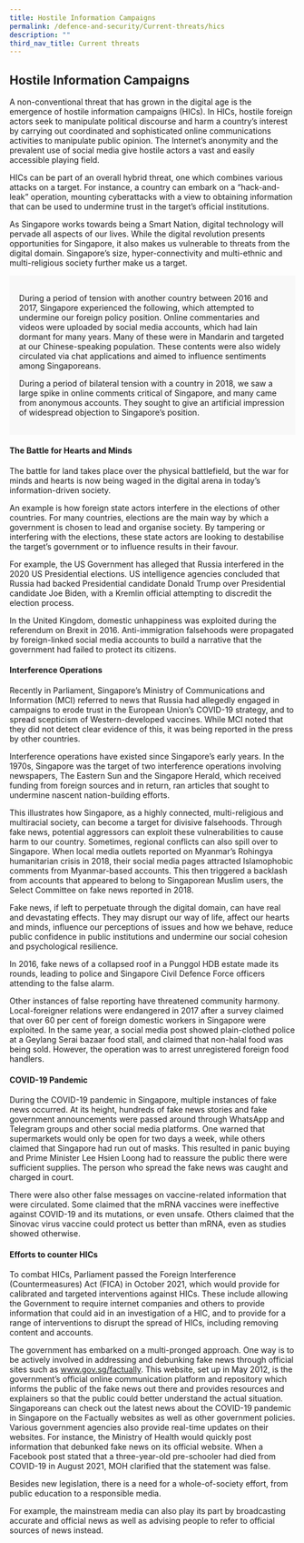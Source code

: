 ```yaml
---
title: Hostile Information Campaigns
permalink: /defence-and-security/Current-threats/hics
description: ""
third_nav_title: Current threats
---
```

## Hostile Information Campaigns 
A non-conventional threat that has grown in the digital age is the emergence of hostile information campaigns (HICs). In HICs, hostile foreign actors seek to manipulate political discourse and harm a country’s interest by carrying out coordinated and sophisticated online communications activities to manipulate public opinion. The Internet’s anonymity and the prevalent use of social media give hostile actors a vast and easily accessible playing field.

HICs can be part of an overall hybrid threat, one which combines various attacks on a target. For instance, a country can embark on a “hack-and-leak” operation, mounting cyberattacks with a view to obtaining information that can be used to undermine trust in the target’s official institutions. 

As Singapore works towards being a Smart Nation, digital technology will pervade all aspects of our lives. While the digital revolution presents opportunities for Singapore, it also makes us vulnerable to threats from the digital domain. Singapore’s size, hyper-connectivity and multi-ethnic and multi-religious society further make us a target.

<div style="border:0px solid #0505f8;background-color:#f8f8f8;padding:1.2em;">

During a period of tension with another country between 2016 and 2017, Singapore experienced the following, which attempted to undermine our foreign policy position. Online commentaries and videos were uploaded by social media accounts, which had lain dormant for many years. Many of these were in Mandarin and targeted at our Chinese-speaking population. These contents were also widely circulated via chat applications and aimed to influence sentiments among Singaporeans.

During a period of bilateral tension with a country in 2018, we saw a large spike in online comments critical of Singapore, and many came from anonymous accounts. They sought to give an artificial impression of widespread objection to Singapore’s position.
</div>

#### The Battle for Hearts and Minds

The battle for land takes place over the physical battlefield, but the war for minds and hearts is now being waged in the digital arena in today’s information-driven society. 

An example is how foreign state actors interfere in the elections of other countries. For many countries, elections are the main way by which a government is chosen to lead and organise society. By tampering or interfering with the elections, these state actors are looking to destabilise the target’s government or to influence results in their favour. 

For example, the US Government has alleged that Russia interfered in the 2020 US Presidential elections.  US intelligence agencies concluded that Russia had backed Presidential candidate Donald Trump over Presidential candidate Joe Biden, with a Kremlin official attempting to discredit the election process.

In the United Kingdom, domestic unhappiness was exploited during the referendum on Brexit in 2016. Anti-immigration falsehoods were propagated by foreign-linked social media accounts to build a narrative that the government had failed to protect its citizens.

#### Interference Operations

Recently in Parliament, Singapore’s Ministry of Communications and Information (MCI) referred to news that Russia had allegedly engaged in campaigns to erode trust in the European Union’s COVID-19 strategy, and to spread scepticism of Western-developed vaccines. While MCI noted that they did not detect clear evidence of this, it was being reported in the press by other countries.

Interference operations have existed since Singapore’s early years. In the 1970s, Singapore was the target of two interference operations involving newspapers, The Eastern Sun and the Singapore Herald, which received funding from foreign sources and in return, ran articles that sought to undermine nascent nation-building efforts. 

This illustrates how Singapore, as a highly connected, multi-religious and multiracial society, can become a target for divisive falsehoods. Through fake news, potential aggressors can exploit these vulnerabilities to cause harm to our country. Sometimes, regional conflicts can also spill over to Singapore. When local media outlets reported on Myanmar’s Rohingya humanitarian crisis in 2018, their social media pages attracted Islamophobic comments from Myanmar-based accounts. This then triggered a backlash from accounts that appeared to belong to Singaporean Muslim users, the Select Committee on fake news reported in 2018.

Fake news, if left to perpetuate through the digital domain, can have real and devastating effects. They may disrupt our way of life, affect our hearts and minds, influence our perceptions of issues and how we behave, reduce public confidence in public institutions and undermine our social cohesion and psychological resilience. 

In 2016, fake news of a collapsed roof in a Punggol HDB estate made its rounds, leading to police and Singapore Civil Defence Force officers attending to the false alarm.

Other instances of false reporting have threatened community harmony. Local-foreigner relations were endangered in 2017 after a survey claimed that over 60 per cent of foreign domestic workers in Singapore were exploited. In the same year, a social media post showed plain-clothed police at a Geylang Serai bazaar food stall, and claimed that non-halal food was being sold. However, the operation was to arrest unregistered foreign food handlers.

#### COVID-19 Pandemic 

During the COVID-19 pandemic in Singapore, multiple instances of fake news occurred. At its height, hundreds of fake news stories and fake government announcements were passed around through WhatsApp and Telegram groups and other social media platforms. One warned that supermarkets would only be open for two days a week, while others claimed that Singapore had run out of masks. This resulted in panic buying and Prime Minister Lee Hsien Loong had to reassure the public there were sufficient supplies. The person who spread the fake news was caught and charged in court.

There were also other false messages on vaccine-related information that were circulated. Some claimed that the mRNA vaccines were ineffective against COVID-19 and its mutations, or even unsafe. Others claimed that the Sinovac virus vaccine could protect us better than mRNA, even as studies showed otherwise.

#### Efforts to counter HICs

To combat HICs, Parliament passed the Foreign Interference (Countermeasures) Act (FICA) in October 2021, which would provide for calibrated and targeted interventions against HICs. These include allowing the Government to require internet companies and others to provide information that could aid in an investigation of a HIC, and to provide for a range of interventions to disrupt the spread of HICs, including removing content and accounts. 

The government has embarked on a multi-pronged approach. One way is to be actively involved in addressing and debunking fake news through official sites such as www.gov.sg/factually. This website, set up in May 2012, is the government’s official online communication platform and repository which informs the public of the fake news out there and provides resources and explainers so that the public could better understand the actual situation. Singaporeans can check out the latest news about the COVID-19 pandemic in Singapore on the Factually websites as well as other government policies. Various government agencies also provide real-time updates on their websites. For instance, the Ministry of Health would quickly post information that debunked fake news on its official website. When a Facebook post stated that a three-year-old pre-schooler had died from COVID-19 in August 2021, MOH clarified that the statement was false.

Besides new legislation, there is a need for a whole-of-society effort, from public education to a responsible media.

For example, the mainstream media can also play its part by broadcasting accurate and official news as well as advising people to refer to official sources of news instead.